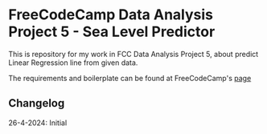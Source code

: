 # FreeCodeCamp Data Analysis Project 5 - Sea Level Predictor
This is repository for my work in FCC Data Analysis Project 5, about predict Linear Regression line from given data.

The requirements and boilerplate can be found at FreeCodeCamp's [page](https://www.freecodecamp.org/learn/data-analysis-with-python/data-analysis-with-python-projects/sea-level-predictor)

## Changelog
26-4-2024: Initial

